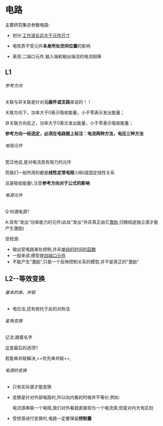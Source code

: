 # 电路

主要研究集总参数电路:

* 划分:<u>工作波长远大于元件尺寸</u>

* 电性质不受元件**本身所处空间位置**的影响

* 表现:二端口元件,输入端和输出端流的电流相等

## L1

###### 参考方向

关联与非关联是针对**元器件或支路**来说的！！

关联方向下，功率大于0表示吸收能量，小于零表示发出能量；

非关联方向反之，功率大于0表示发出能量，小于零表示吸收能量；

**参考方向一经选定，必须在电路图上标注：电流两种方法，电压三种方法**

###### 电阻元件

宽泛地说,是对电流具有阻力的元件

而我们一般所用的都是**线性定常电阻**:U和I成固定线性关系

总是吸收能量!,注意**参考方向对于公式的影响**

###### 电源元件

Q:何谓电源?

A:具有“发出“功率能力的元件(此处”发出“并非真正由它<u>激励</u>,归根结底独立源才能产生激励)

受控源:

* 输出受电路某处控制,并非<u>单纯的时间的函数</u>
* 一般来讲,模型是<u>四端口元件</u>
* 不能产生“激励”,只是一个反映控制关系的模型,并不是真正的“激励”

## L2--等效变换

###### 基本的串、并联

* 电位法,还有依托于此的对称法

###### 星角变换

记法:跟着名字

这是最后的选项!!

若能串并联解决,==优先串并联==,

###### 电源的变换

* 只有实际源才能变换

* 变换是针对外部电路的,所以向内看的时候并不等价,例如:

  电流源串联一个电阻,我们对外看就直接视为一个电流源,但是对内大有区别

* 受控源进行变换时,电路一定要保留**控制量**



